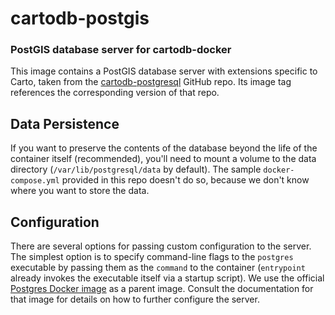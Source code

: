 # cartodb-postgis
### PostGIS database server for cartodb-docker

This image contains a PostGIS database server with extensions specific to Carto, taken from the [cartodb-postgresql](https://github.com/CartoDB/cartodb-postgresql) GitHub repo. Its image tag references the corresponding version of that repo.

## Data Persistence

If you want to preserve the contents of the database beyond the life of the container itself (recommended), you'll need to mount a volume to the data directory (`/var/lib/postgresql/data` by default). The sample `docker-compose.yml` provided in this repo doesn't do so, because we don't know where you want to store the data.

## Configuration

There are several options for passing custom configuration to the server. The simplest option is to specify command-line flags to the `postgres` executable by passing them as the `command` to the container (`entrypoint` already invokes the executable itself via a startup script). We use the official [Postgres Docker image](https://hub.docker.com/_/postgres/) as a parent image. Consult the documentation for that image for details on how to further configure the server.
